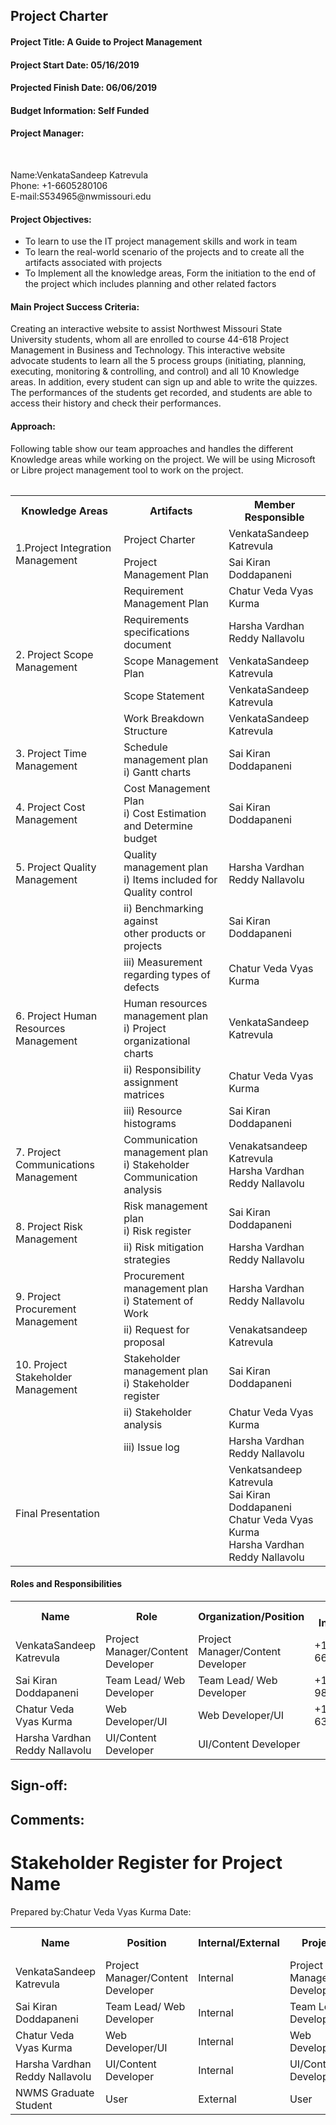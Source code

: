 <h2>Project Charter</h2>
<h4>Project Title: A Guide to Project Management</h4>
<h4> Project Start Date: 05/16/2019               </h4>
  <h4>Projected Finish Date: 06/06/2019</h4>
<h4> Budget Information: Self Funded</h4>
<h4> Project Manager: </h4> <br>
<p>                 Name:VenkataSandeep Katrevula  <br>
                    Phone: +1-6605280106 <br>
                    E-mail:S534965@nwmissouri.edu  </p>
<h4> Project Objectives:</h4>

- To learn to use the IT project management skills and work in team
- To learn the real-world scenario of the projects and to create all the artifacts associated with projects
- To Implement all the knowledge areas, Form the initiation to the end of the project which includes planning and other related factors

<h4> Main Project Success Criteria:</h4>
<p> Creating an interactive website to assist Northwest Missouri State University students, whom all are enrolled to course 44-618 Project Management in Business and Technology. This interactive website advocate students to learn all the 5 process groups (initiating, planning, executing, monitoring & controlling, and control) and all 10 Knowledge areas.  In addition, every student can sign up and able to write the quizzes. The performances of the students get recorded, and students are able to access their history and check their performances.</p>
<h4> Approach:</h4>
<p> Following table show our team approaches and handles the different Knowledge areas while working on the project. We will be using Microsoft or Libre project management tool to work on the project.</p>
<table class="table table-dark">

<table class="tg">
  <tr>
    <th class="tg-uys7">Knowledge Areas<br></th>
    <th class="tg-uys7"> Artifacts<br></th>
    <th class="tg-uys7">Member Responsible<br></th>
  </tr>
  <tr>
    <td class="tg-xldj" rowspan="2">1.Project Integration Management</td>
    <td class="tg-xldj">Project Charter</td>
    <td class="tg-xldj">VenkataSandeep Katrevula</td>
  </tr>
  <tr>
    <td class="tg-xldj">Project Management Plan</td>
    <td class="tg-xldj">Sai Kiran Doddapaneni<br></td>
  </tr>
  <tr>
    <td class="tg-xldj" rowspan="5">2. Project Scope Management</td>
    <td class="tg-xldj">Requirement Management Plan</td>
    <td class="tg-xldj">Chatur Veda Vyas Kurma</td>
  </tr>
  <tr>
    <td class="tg-xldj">Requirements specifications document</td>
    <td class="tg-xldj">Harsha Vardhan Reddy Nallavolu</td>
  </tr>
  <tr>
    <td class="tg-xldj">Scope Management Plan</td>
    <td class="tg-xldj">VenkataSandeep Katrevula</td>
  </tr>
  <tr>
    <td class="tg-xldj">Scope Statement</td>
    <td class="tg-xldj">VenkataSandeep Katrevula</td>
  </tr>
  <tr>
    <td class="tg-xldj">Work Breakdown Structure</td>
    <td class="tg-xldj">VenkataSandeep Katrevula</td>
  </tr>
  <tr>
    <td class="tg-xldj">3. Project Time Management<br></td>
    <td class="tg-xldj">Schedule management plan<br>i) Gantt charts<br></td>
    <td class="tg-xldj">Sai Kiran Doddapaneni</td>
  </tr>
  <tr>
    <td class="tg-xldj">4. Project Cost Management</td>
    <td class="tg-xldj">Cost Management Plan<br>i) Cost Estimation and Determine budget</td>
    <td class="tg-xldj">Sai Kiran Doddapaneni</td>
  </tr>
  <tr>
    <td class="tg-xldj">5. Project Quality Management</td>
    <td class="tg-xldj">Quality management plan<br>i) Items included for Quality control</td>
    <td class="tg-xldj">Harsha Vardhan Reddy Nallavolu</td>
  </tr>
  <tr>
    <td class="tg-xldj"></td>
    <td class="tg-xldj">ii) Benchmarking against <br>other products or projects</td>
    <td class="tg-xldj">Sai Kiran Doddapaneni</td>
  </tr>
  <tr>
    <td class="tg-xldj"></td>
    <td class="tg-xldj">iii) Measurement regarding types of defects</td>
    <td class="tg-xldj">Chatur Veda Vyas Kurma</td>
  </tr>
  <tr>
    <td class="tg-xldj">6. Project Human Resources Management</td>
    <td class="tg-xldj">Human resources management plan<br>i) Project organizational charts</td>
    <td class="tg-xldj">VenkataSandeep Katrevula</td>
  </tr>
  <tr>
    <td class="tg-xldj"></td>
    <td class="tg-xldj">ii) Responsibility assignment matrices</td>
    <td class="tg-xldj">Chatur Veda Vyas Kurma</td>
  </tr>
  <tr>
    <td class="tg-xldj"></td>
    <td class="tg-xldj">iii) Resource histograms</td>
    <td class="tg-xldj">Sai Kiran Doddapaneni</td>
  </tr>
  <tr>
    <td class="tg-xldj">7. Project Communications Management</td>
    <td class="tg-xldj">Communication management plan<br>i) Stakeholder Communication analysis</td>
    <td class="tg-xldj">Venakatsandeep Katrevula<br>Harsha Vardhan Reddy Nallavolu</td>
  </tr>
  <tr>
    <td class="tg-xldj" rowspan="2">8. Project Risk Management</td>
    <td class="tg-xldj">Risk management plan<br>i) Risk register</td>
    <td class="tg-xldj">Sai Kiran Doddapaneni</td>
  </tr>
  <tr>
    <td class="tg-xldj">ii) Risk mitigation strategies</td>
    <td class="tg-xldj">Harsha Vardhan Reddy Nallavolu</td>
  </tr>
  <tr>
    <td class="tg-xldj" rowspan="2">9. Project Procurement Management</td>
    <td class="tg-xldj">Procurement management plan<br>i) Statement of Work</td>
    <td class="tg-xldj">Harsha Vardhan Reddy Nallavolu</td>
  </tr>
  <tr>
    <td class="tg-xldj">ii) Request for proposal</td>
    <td class="tg-xldj">Venakatsandeep Katrevula</td>
  </tr>
  <tr>
    <td class="tg-xldj">10. Project Stakeholder Management</td>
    <td class="tg-xldj">Stakeholder management plan<br>i) Stakeholder register</td>
    <td class="tg-xldj">Sai Kiran Doddapaneni</td>
  </tr>
  <tr>
    <td class="tg-xldj"></td>
    <td class="tg-xldj">ii) Stakeholder analysis</td>
    <td class="tg-xldj">Chatur Veda Vyas Kurma</td>
  </tr>
  <tr>
    <td class="tg-xldj"></td>
    <td class="tg-xldj">iii) Issue log</td>
    <td class="tg-xldj">Harsha Vardhan Reddy Nallavolu</td>
  </tr>
  <tr>
    <td class="tg-uys7" colspan="2">Final Presentation</td>
    <td class="tg-xldj">Venkatsandeep  Katrevula<br>Sai Kiran Doddapaneni<br>Chatur Veda Vyas Kurma<br>Harsha Vardhan Reddy Nallavolu</td>
  </tr>
</table>


<h4> Roles and Responsibilities</h4>
 <table class="table table-dark">
                         
<tr> 
<th>Name</th>
<th>Role</th>
<th>Organization/Position</th>
<th>Contact Information</th>
</tr>
<tr>
<td>VenkataSandeep Katrevula</td>
<td>Project Manager/Content Developer</td>
<td>Project Manager/Content Developer</td>
<td>+1 6605280106</td>
</tr>
<tr>
<td>Sai Kiran Doddapaneni</td>
<td>Team Lead/ Web Developer</td>
<td>Team Lead/ Web Developer</td>
<td>+1 9842393104</td>
</tr>
<tr>
<td>Chatur Veda Vyas Kurma</td>
<td>Web Developer/UI</td>
<td>Web Developer/UI</td>
<td>+1 6364979545</td>
</tr>
<tr>
<td>Harsha Vardhan Reddy Nallavolu</td>
<td>UI/Content Developer</td>
<td>UI/Content Developer</td>
<td></td>
</tr>
</table>

## Sign-off:

## Comments:


# Stakeholder Register for Project Name


Prepared by:Chatur Veda Vyas Kurma         Date:
 <table class="table table-dark">
                                      
                          
<tr> 
<th>Name</th>
<th>Position</th>
<th>Internal/External</th>

<th>Project Role</th>
<th>Contact Information</th>
</tr>
<tr>
<td>VenkataSandeep Katrevula</td>
<td>Project Manager/Content Developer</td>
<td>Internal</td>
<td>Project Manager/Content Developer</td>
<td>+1 6605280106</td>
</tr>
<tr>
<td>Sai Kiran Doddapaneni</td>
<td>Team Lead/ Web Developer</td>
<td>Internal</td>
<td>Team Lead/ Web Developer</td>
<td>+1 9842393104</td>
</tr>
<tr>
<td>Chatur Veda Vyas Kurma</td>
<td>Web Developer/UI</td>
<td>Internal</td>
<td>Web Developer/UI</td>
<td>+1 6364979545</td>
</tr>
<tr>
<td>Harsha Vardhan Reddy Nallavolu</td>
<td>UI/Content Developer</td>
<td>Internal</td>
<td>UI/Content Developer</td>
<td>1234567890</td>
</tr>
<tr>
<td>NWMS Graduate Student</td>
<td>User</td>
<td>External</td>
<td>User</td>
<td>1234567890</td>
</tr>
</table>
